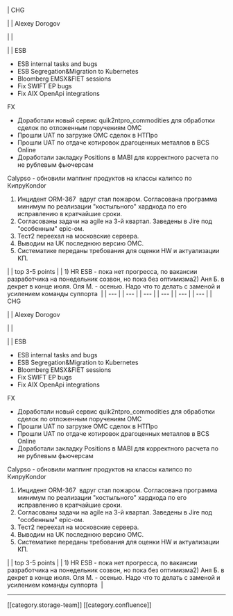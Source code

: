 





| CHG

 | 
| Alexey Dorogov

 | 
| 

 | 
| ESB<ul><li>ESB internal tasks and bugs</li><li>ESB Segregation&Migration to Kubernetes</li><li>Bloomberg EMSX&FIET sessions</li><li>Fix SWIFT EP bugs</li><li>Fix AIX OpenApi integrations</li></ul>FX<ul><li>Доработали новый сервис quik2ntpro_commodities для обработки сделок по отложенным поручениям ОМС</li><li>Прошли UAT по загрузке ОМС сделок в НТПро</li><li>Прошли UAT по отдаче котировок драгоценных металлов в BCS Online</li><li>Доработали закладку Positions в MABI для корректного расчета по не рублевым фьючерсам </li></ul>Calypso - обновили маппинг продуктов на классы калипсо по КипруKondor
1. Инцидент ORM-367  вдруг стал пожаром. Согласована программа минимум по реализации "костыльного" хардкода по его исправлению в кратчайшие сроки.
1. Согласованы задачи на agile на 3-й квартал. Заведены в Jire под "особенным" epic-ом.
1. Тест2 переехал на московские сервера.
1. Выводим на UK последнюю версию ОМС.
1. Систематике переданы требования для оценки HW и актуализации КП.

 | 
| top 3-5 points | 
| 1) HR ESB - пока нет прогресса, по вакансии разработчика на понедельник созвон, но пока без оптимизма2) Аня Б. в декрет в конце июля. Оля М. - осенью. Надо что то делать с заменой и усилением команды суппорта  | 
|  --- | 
|  --- | 
|  --- | 
|  --- | 
|  --- | 
|  --- | 
| CHG

 | 
| Alexey Dorogov

 | 
| 

 | 
| ESB<ul><li>ESB internal tasks and bugs</li><li>ESB Segregation&Migration to Kubernetes</li><li>Bloomberg EMSX&FIET sessions</li><li>Fix SWIFT EP bugs</li><li>Fix AIX OpenApi integrations</li></ul>FX<ul><li>Доработали новый сервис quik2ntpro_commodities для обработки сделок по отложенным поручениям ОМС</li><li>Прошли UAT по загрузке ОМС сделок в НТПро</li><li>Прошли UAT по отдаче котировок драгоценных металлов в BCS Online</li><li>Доработали закладку Positions в MABI для корректного расчета по не рублевым фьючерсам </li></ul>Calypso - обновили маппинг продуктов на классы калипсо по КипруKondor
1. Инцидент ORM-367  вдруг стал пожаром. Согласована программа минимум по реализации "костыльного" хардкода по его исправлению в кратчайшие сроки.
1. Согласованы задачи на agile на 3-й квартал. Заведены в Jire под "особенным" epic-ом.
1. Тест2 переехал на московские сервера.
1. Выводим на UK последнюю версию ОМС.
1. Систематике переданы требования для оценки HW и актуализации КП.

 | 
| top 3-5 points | 
| 1) HR ESB - пока нет прогресса, по вакансии разработчика на понедельник созвон, но пока без оптимизма2) Аня Б. в декрет в конце июля. Оля М. - осенью. Надо что то делать с заменой и усилением команды суппорта  | 







*****

[[category.storage-team]] 
[[category.confluence]] 
